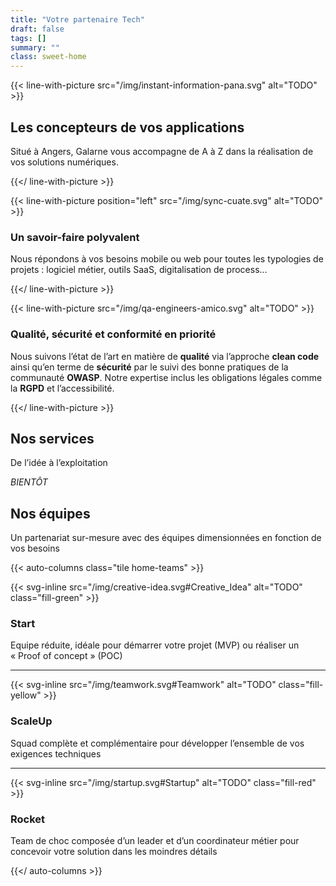 ```yaml
---
title: "Votre partenaire Tech"
draft: false
tags: []
summary: ""
class: sweet-home
---
```


{{< line-with-picture src="/img/instant-information-pana.svg" alt="TODO" >}}

## Les concepteurs de vos applications
Situé à Angers, Galarne vous accompagne de A à Z dans la réalisation de vos solutions numériques.

{{</ line-with-picture >}}

{{< line-with-picture position="left" src="/img/sync-cuate.svg" alt="TODO" >}}

### Un savoir-faire polyvalent
Nous répondons à vos besoins mobile ou web pour toutes les typologies de projets : logiciel métier, outils SaaS, digitalisation de process…

{{</ line-with-picture >}}

{{< line-with-picture src="/img/qa-engineers-amico.svg" alt="TODO" >}}

### Qualité, sécurité et conformité en priorité
Nous suivons l’état de l’art en matière de **qualité** via l’approche **clean code** ainsi qu’en terme de **sécurité** par le suivi des bonne pratiques de la communauté **OWASP**. Notre expertise inclus les obligations légales comme la **RGPD** et l’accessibilité.

{{</ line-with-picture >}}

## Nos services

De l’idée à l’exploitation

_BIENTÔT_

## Nos équipes

Un partenariat sur-mesure avec des équipes dimensionnées en fonction de vos besoins

{{< auto-columns class="tile home-teams" >}}

{{< svg-inline src="/img/creative-idea.svg#Creative_Idea" alt="TODO" class="fill-green" >}}

### Start

Equipe réduite, idéale pour démarrer votre projet (MVP) ou réaliser un « Proof of concept » (POC)

----

{{< svg-inline src="/img/teamwork.svg#Teamwork" alt="TODO" class="fill-yellow" >}}

### ScaleUp
Squad complète et complémentaire pour développer l’ensemble de vos exigences techniques

----

{{< svg-inline src="/img/startup.svg#Startup" alt="TODO" class="fill-red" >}}

### Rocket
Team de choc composée d’un leader et d’un coordinateur métier pour concevoir votre solution dans les moindres détails


{{</ auto-columns >}}

